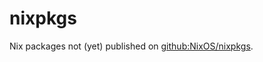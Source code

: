 # nixpkgs

Nix packages not (yet) published on [github:NixOS/nixpkgs](https://github.com/NixOS/nixpkgs).
